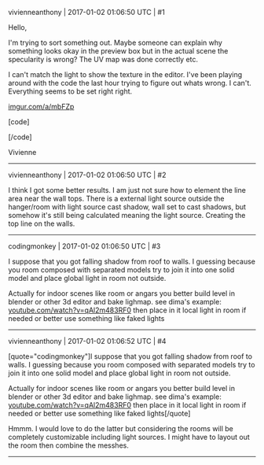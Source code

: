 vivienneanthony | 2017-01-02 01:06:50 UTC | #1

Hello,

I'm trying to sort something out. Maybe someone can explain why something looks okay in the preview box but in the actual  scene the specularity is wrong? The UV map was done correctly etc.

I can't match the light to show  the texture in the editor. I've been playing around with the code the last hour trying to figure out whats wrong. I can't. Everything seems to be set right right.

[imgur.com/a/mbFZp](http://imgur.com/a/mbFZp)

[code]
<?xml version="1.0"?>
<material>
	<technique name="Techniques/DiffSpec.xml" quality="1" loddistance="0" />
	<texture unit="diffuse" name="Textures/IvoryPlainTexture.png" />
	<texture unit="specular" name="Textures/SpecularNoise2.png" />
	<parameter name="UOffset" value="1 0 0 0" />
	<parameter name="VOffset" value="0 1 0 0" />
	<parameter name="MatDiffColor" value="0.8 0.8 0.8 1" />
	<parameter name="MatEmissiveColor" value="0 0 0" />
	<parameter name="MatEnvMapColor" value="1 1 1" />
	<parameter name="MatSpecColor" value="0.9 0.9 0.9 80" />
	<cull value="none" />
	<shadowcull value="none" />
	<depthbias constant="0.0002" slopescaled="0.5" />
</material>[/code]

Vivienne

-------------------------

vivienneanthony | 2017-01-02 01:06:50 UTC | #2

I think I got some better results. I am just not sure how to element the line area near the wall tops.  There is a external light source outside the hanger/room with light source cast shadow, wall set to cast shadows, but somehow it's still being calculated meaning the light source. Creating the top line on the walls.

-------------------------

codingmonkey | 2017-01-02 01:06:50 UTC | #3

I suppose that you got falling shadow from roof to walls. 
I guessing because you room composed with separated models try to join it into one solid model and place global light in room not outside.

Actually for indoor scenes like room or angars you better build level in blender or other 3d editor and bake lighmap. 
see dima's example: [youtube.com/watch?v=qAl2m483RF0](https://www.youtube.com/watch?v=qAl2m483RF0)
then place in it local light in room if needed or better use something like faked lights

-------------------------

vivienneanthony | 2017-01-02 01:06:52 UTC | #4

[quote="codingmonkey"]I suppose that you got falling shadow from roof to walls. 
I guessing because you room composed with separated models try to join it into one solid model and place global light in room not outside.

Actually for indoor scenes like room or angars you better build level in blender or other 3d editor and bake lighmap. 
see dima's example: [youtube.com/watch?v=qAl2m483RF0](https://www.youtube.com/watch?v=qAl2m483RF0)
then place in it local light in room if needed or better use something like faked lights[/quote]


Hmmm. I would love to do the latter but considering the rooms will be completely customizable including light sources. I might have to layout out the room then combine the messhes.

-------------------------

